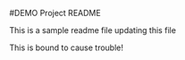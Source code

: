 #DEMO Project README

This is a sample readme file
updating this file

This is bound to cause trouble!